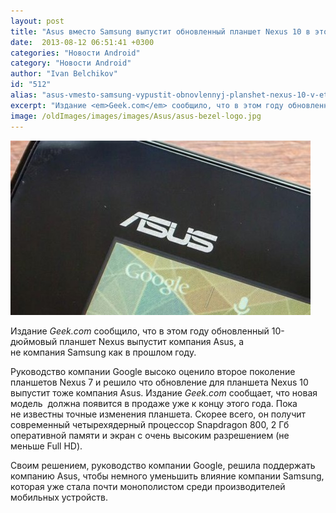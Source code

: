 ```yaml
---
layout: post
title: "Asus вместо Samsung выпустит обновленный планшет Nexus 10 в этом году"
date:  2013-08-12 06:51:41 +0300
categories: "Новости Android"
category: "Новости Android"
author: "Ivan Belchikov"
id: "512"
alias: "asus-vmesto-samsung-vypustit-obnovlennyj-planshet-nexus-10-v-etom-godu"
excerpt: "Издание <em>Geek.com</em> сообщило, что в этом году обновленный 10-дюймовый планшет Nexus выпустит компания Asus, а не компания Samsung как в прошлом году."
image: /oldImages/images/images/Asus/asus-bezel-logo.jpg
---
```

<img src="/oldImages/images/images/Asus/asus-bezel-logo.jpg" alt="Asus выпустит Nexus 10" />

Издание <em>Geek.com</em> сообщило, что в этом году обновленный 10-дюймовый планшет Nexus выпустит компания Asus, а не компания Samsung как в прошлом году.


Руководство компании Google высоко оценило второе поколение планшетов Nexus 7 и решило что обновление для планшета Nexus 10 выпустит тоже компания Asus. Издание <em>Geek.com</em> сообщает, что новая модель  должна появится в продаже уже к концу этого года. Пока не известны точные изменения планшета. Скорее всего, он получит современный четырехядерный процессор Snapdragon 800, 2 Гб оперативной памяти и экран с очень высоким разрешением (не меньше Full HD).

Своим решением, руководство компании Google, решила поддержать компанию Asus, чтобы немного уменьшить влияние компании Samsung, которая уже стала почти монополистом среди производителей мобильных устройств.

 
